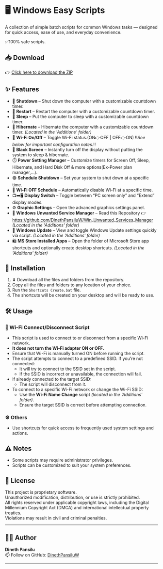 # 🖥️ Windows Easy Scripts

A collection of simple batch scripts for common Windows tasks — designed for quick access, ease of use, and everyday convenience.

✅100% safe scripts.


## 📥 Download

👉 [Click here to download the ZIP](https://github.com/DinethPansiluW/DesktopEasyShortcuts/archive/refs/heads/main.zip)


## ✨ Features

- 🔴 **Shutdown** – Shut down the computer with a customizable countdown timer.
- 🔁 **Restart** – Restart the computer with a customizable countdown timer.
- 🌙 **Sleep** – Put the computer to sleep with a customizable countdown timer.
- 🌌 **Hibernate** – Hibernate the computer with a customizable countdown timer. *(Located in the 'Additions' folder)*
- 📶 **Wi-Fi On/Off** – Toggle Wi-Fi status.(ON👉OFF | OFF👉ON) ‼️*See below for important configuration notes.*‼️
- 🖤 **Black Screen** – Instantly turn off the display without putting the system to sleep & hibernate.
- ⏱️ **Power Setting Manager** – Customize timers for Screen Off, Sleep, Hibernate, and Hard Disk Off & more options(Ex-Power plan manager,...).
- 🟢 **Schedule Shutdown** – Set your system to shut down at a specific time.
- 📴 **Wi-Fi OFF Schedule** – Automatically disable Wi-Fi at a specific time.
- 📺➡️🖥️ **Display Switch** – Toggle between “PC screen only” and “Extend” display modes.
- ⚙️ **Graphic Settings** – Open the advanced graphics settings panel.
- 🐞 **Windows Unwanted Service Manager** – Read this Repository 👉 https://github.com/DinethPansiluW/Win_Unwanted_Services_Manager *(Located in the 'Additions' folder)*
- 🔄 **Windows Update** – View and toggle Windows Update settings quickly via script. *(Located in the 'Additions' folder)*
- 🛍️ **MS Store Installed Apps** – Open the folder of Microsoft Store app shortcuts and optionally create desktop shortcuts. *(Located in the 'Additions' folder)*

## 📁 Installation

1. ⬇ Download all the files and folders from the repository.  
2. Copy all the files and folders to any location of your choice.  
3. Run the `Shortcuts Create.bat` file.  
4. The shortcuts will be created on your desktop and will be ready to use.

## 🛠️ Usage

### 📶 Wi-Fi Connect/Disconnect Script
- This script is used to connect to or disconnect from a specific Wi-Fi network.
- **It does not turn the Wi-Fi adapter ON or OFF.**
- Ensure that Wi-Fi is manually turned ON before running the script.
- The script attempts to connect to a predefined SSID. If you're not connected:
  - It will try to connect to the SSID set in the script.
  - If the SSID is incorrect or unavailable, the connection will fail.
- If already connected to the target SSID:
  - The script will disconnect from it.
- To connect to a specific Wi-Fi network or change the Wi-Fi SSID:
  - Use the **Wi-Fi Name Change** script *(located in the 'Additions' folder)*.
  - Ensure the target SSID is correct before attempting connection.

### ⚙️ Others
- Use shortcuts for quick access to frequently used system settings and actions.

## ⚠️ Notes
- Some scripts may require administrator privileges.
- Scripts can be customized to suit your system preferences.

## 📜 License
This project is proprietary software.  
Unauthorized modification, distribution, or use is strictly prohibited.  
All rights reserved under applicable copyright laws, including the Digital Millennium Copyright Act (DMCA) and international intellectual property treaties.  
Violations may result in civil and criminal penalties.

---

## 🧑‍💻 Author

**Dineth Pansilu**  
📫 Follow on GitHub: [DinethPansiluW](https://github.com/DinethPansiluW)

---
